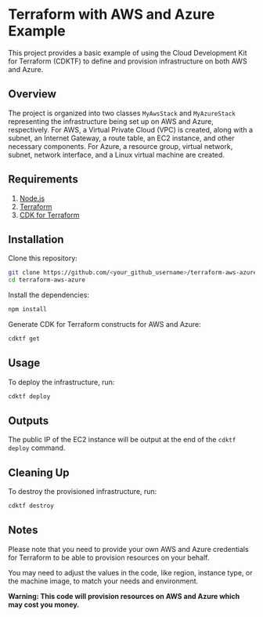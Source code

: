 # Terraform with AWS and Azure Example

This project provides a basic example of using the Cloud Development Kit for Terraform (CDKTF) to define and provision infrastructure on both AWS and Azure.

## Overview

The project is organized into two classes `MyAwsStack` and `MyAzureStack` representing the infrastructure being set up on AWS and Azure, respectively. For AWS, a Virtual Private Cloud (VPC) is created, along with a subnet, an Internet Gateway, a route table, an EC2 instance, and other necessary components. For Azure, a resource group, virtual network, subnet, network interface, and a Linux virtual machine are created.

## Requirements

1. [Node.js](https://nodejs.org/en/download/)
2. [Terraform](https://learn.hashicorp.com/tutorials/terraform/install-cli)
3. [CDK for Terraform](https://learn.hashicorp.com/tutorials/terraform/cdktf)

## Installation

Clone this repository:

```bash
git clone https://github.com/<your_github_username>/terraform-aws-azure.git
cd terraform-aws-azure
```

Install the dependencies:

```bash
npm install
```

Generate CDK for Terraform constructs for AWS and Azure:

```bash
cdktf get
```

## Usage

To deploy the infrastructure, run:

```bash
cdktf deploy
```

## Outputs

The public IP of the EC2 instance will be output at the end of the `cdktf deploy` command.

## Cleaning Up

To destroy the provisioned infrastructure, run:

```bash
cdktf destroy
```

## Notes

Please note that you need to provide your own AWS and Azure credentials for Terraform to be able to provision resources on your behalf.

You may need to adjust the values in the code, like region, instance type, or the machine image, to match your needs and environment.

**Warning: This code will provision resources on AWS and Azure which may cost you money.**
